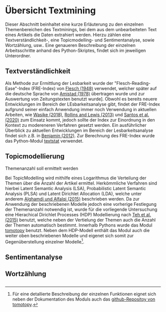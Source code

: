# Übersicht Textmining
Dieser Abschnitt beinhaltet eine kurze Erläuterung zu den einzelnen Themenbereichen des Textminings, bei dem aus dem unbearbeiteten Text eines Artikels die Daten extrahiert werden. Hierzu zählen eine Textverständlichkeit-, eine Topicmodelling- und Sentimentanalyse, sowie Wortzählung, usw.. Eine genaueren Beschreibung der einzelnen Arbeitsschritte anhand des Python-Skriptes, findet sich im jeweiligen Unterordner.

## Textverständlichkeit
Als Methode zur Ermittlung der Lesbarkeit wurde der "Flesch-Reading-Ease"-Index (FRE-Index) von [Flesch (1948)](https://psycnet.apa.org/record/1949-01274-001) verwendet, welcher später auf die deutsche Sprache von [Amistad (1978)](https://books.google.de/books/about/Wie_verst%C3%A4ndlich_sind_unsere_Zeitungen.html?id=kiI7vwEACAAJ&redir_esc=y) übertragen wurde und zur Auswertung von Zeitungstexten benutzt wurde].
Obwohl es bereits neuere Entwicklungen im Bereich der LEsbarkeitsanalyse gibt, findet der FRE-Index aufgrund seiner einfach Anwendung immer noch Verwendung in aktuellen Arbeiten, wie [Wasike (2018)](https://journals.sagepub.com/doi/pdf/10.1177/1464884916673387?casa_token=iTeO8-UtiLgAAAAA:FjTec3PYjhX0Y_Xh6WkqRLVtIDIG-a7Z5rhl53eJn7LxdGPqwFCwCmtc5SIX4pfWh8wvhBEX5h_O), [Rollins and Lewis (2013)](https://www.researchgate.net/profile/Louise-Patterson-4/publication/287511231_Gender_inequality_in_korean_firms_Results_from_stakeholders_interviews/links/5699ab6a08aea1476943748a/Gender-inequality-in-korean-firms-Results-from-stakeholders-interviews.pdf#page=155) und [Santos et al. (2020)](https://aclanthology.org/2020.lrec-1.176.pdf) zum Einsatz kommt, jedoch sollte der Index zur Einordnung in den Kontext zu modereneren Verfahren gesetzt werden. Ein ausführlicher Überblick zu aktuellen Entwicklungen im Bereich der Lesbarkeitsanalyse findet sich z.B. in [Benjamin (2012)](https://link.springer.com/content/pdf/10.1007/s10648-011-9181-8.pdf).
Zur Berechnung des FRE-Index wurde das Python-Modul [textstat](https://pypi.org/project/textstat/) verwendet.

## Topicmodellierung

Themenanzahl soll ermittelt werden

 Bei TopicModelling wird mithilfe eines Logarithmus die Verteilung der Themen über die Anzahl der Artikel ermittel. Herkömmliche Verfahren sind hierbei Latent Semantic Analysis (LSA), Probabilistic Latent Semantic Analysis (PLSA) und Latent Dirichlet Allocation (LDA), welche unter anderem [Alghamdi und Alfalqi (2015)](https://thesai.org/Downloads/Volume6No1/Paper_21-A_Survey_of_Topic_Modeling_in_Text_Mining.pdf) beschrieben werden. Da zur Anwendung der beschriebenen Modelle jedoch eine vorherige Festlegung der Themenanzahl notwendig ist, wurde für die vorliegende Untersuchung eine Hierachical Dirichlet Processes (HDP) Modellierung nach [Teh et al. (2015)](https://www.jstor.org/stable/pdf/27639773.pdf) benutzt, welche neben der Vertielung der Themen auch die Anzahl der Themen automatisch bestimmt. 
 Innerhalb Pythons wurde das Modul [tomotopy](https://pypi.org/project/tomotopy/) benutzt. Neben dem HDP-Modell enthält das Modul auch die weiter oben beschriebenen Modelle und eigenet sich somit zur Gegenüberstellung einzelner Modelle[^1].

## Sentimentanalyse


## Wortzählung


## 
[^1]: Für eine detallierte Beschreibung der einzelnen Funktionen eignet sich neben der Dokumentation des Moduls auch das [github-Repositoy von tomotopy](https://bab2min.github.io/tomotopy/v0.12.2/en/).
